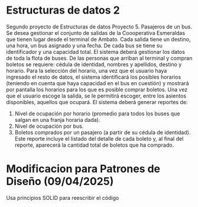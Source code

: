 # Estructuras de datos 2
Segundo proyecto de Estructuras de datos
Proyecto 5. Pasajeros de un bus.
Se desea gestionar el conjunto de salidas de la Coooperativa Esmeraldas que tienen lugar desde el terminal de Ambato. Cada salida tiene un destino, una hora, un bus asignado y una fecha. De cada bus se tiene su identificador y una capacidad total. El sistema deberá gestionar los datos de toda la flota de buses.
De las personas que arriban al terminal y compran boletos se requiere: cédula de identidad, nombres y apellidos, destino y horario. Para la selección del horario, una vez que el usuario haya ingresado el resto de datos, el sistema identificará los posibles horarios (teniendo en cuenta que haya capacidad en el bus en cuestión) y mostrará por pantalla los horarios para los que es posible comprar boletos. Una vez que el usuario escoge la salida, se le permitirá escoger, entre los asientos disponibles, aquellos que ocupará.
El sistema deberá generar reportes de:
1) Nivel de ocupación por horario (promedio para todos los buses que salgan en una franja horaria dada).
2) Nivel de ocupación por bus.
3) Boletos comprados por un pasajero (a partir de su cédula de identidad). Este reporte incluye el listado del detalle de cada boleto y, al final del reporte, aparecerá la cantidad total de boletos que ha comprado.


# Modificacion para Patrones de Diseño (09/04/2025)
Usa principios SOLID para reescribir el código